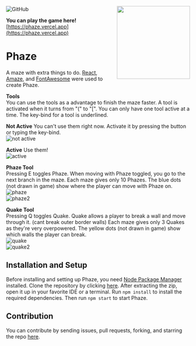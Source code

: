 <img align="right" src="https://media.discordapp.net/attachments/751935149578387456/954859042969366569/logo512.png" height="200" width="200">  

<img alt="GitHub" src="https://img.shields.io/github/license/udu3324/Phaze">  

**You can play the game here!**
[https://phaze.vercel.app](https://phaze.vercel.app)

# Phaze
A maze with extra things to do. <a  href="https://reactjs.org/">React</a>, <a  href="https://www.npmjs.com/package/amazejs">Amaze</a>, and <a  href="https://fontawesome.com/">FontAwesome</a> were used to create Phaze. 

**Tools** <br/>
You can use the tools as a advantage to finish the maze faster. A tool is activated when it turns from "(" to "[". You can only have one tool active at a time. The key-bind for a tool is underlined.
 
**Not Active**
You can't use them right now. Activate it by pressing the button or typing the key-bind. <br/>
![not active](https://cdn.discordapp.com/attachments/751935149578387456/954860602545807380/unknown.png)
    
**Active**
Use them! <br/>
![active](https://cdn.discordapp.com/attachments/751935149578387456/954861080230903878/unknown.png)
    
**Phaze Tool**  
Pressing E toggles Phaze. When moving with Phaze toggled, you go to the next branch in the maze. Each maze gives only 10 Phazes. The blue dots (not drawn in game) show where the player can move with Phaze on. <br/>
![phaze](https://cdn.discordapp.com/attachments/751935149578387456/954856457227087962/unknown.png) <br/>
![phaze2](https://cdn.discordapp.com/attachments/751935149578387456/954863271339499540/unknown.png) <br/>
    
**Quake Tool** <br/>
Pressing Q toggles Quake. Quake allows a player to break a wall and move through it. (cant break outer border walls) Each maze gives only 3 Quakes as they're very overpowered. The yellow dots (not drawn in game) show which walls the player can break. <br/>
![quake](https://media.discordapp.net/attachments/751935149578387456/954858183099318332/unknown.png) <br/>
![quake2](https://media.discordapp.net/attachments/751935149578387456/954860602545807380/unknown.png) <br/>
    
## Installation and Setup
Before installing and setting up Phaze, you need [Node Package Manager](https://www.npmjs.com/) installed. Clone the repository by clicking [here](https://github.com/udu3324/phaze/archive/refs/heads/master.zip). After extracting the zip, open it up in your favorite IDE or a terminal. Run `npm install` to install the required dependencies. Then run `npm start` to start Phaze.
    
## Contribution
You can contribute by sending issues, pull requests, forking, and starring the repo [here](https://github.com/udu3324/phaze).
